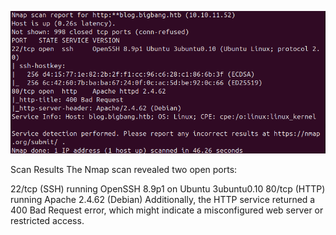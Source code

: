 ![Nmap Scan Results](https://raw.githubusercontent.com/Shaks-k/HacktheBox-Walkthrough/main/Machines/BigBang/Images/nmap.png)

Scan Results
The Nmap scan revealed two open ports:

22/tcp (SSH) running OpenSSH 8.9p1 on Ubuntu 3ubuntu0.10
80/tcp (HTTP) running Apache 2.4.62 (Debian)
Additionally, the HTTP service returned a 400 Bad Request error, which might indicate a misconfigured web server or restricted access.
